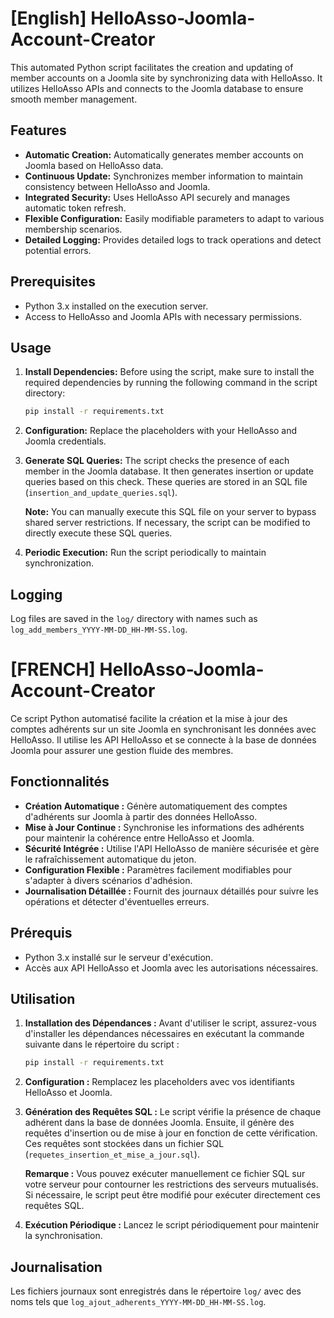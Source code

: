 # [English] HelloAsso-Joomla-Account-Creator

This automated Python script facilitates the creation and updating of member accounts on a Joomla site by synchronizing data with HelloAsso. It utilizes HelloAsso APIs and connects to the Joomla database to ensure smooth member management.

## Features

- **Automatic Creation:** Automatically generates member accounts on Joomla based on HelloAsso data.
- **Continuous Update:** Synchronizes member information to maintain consistency between HelloAsso and Joomla.
- **Integrated Security:** Uses HelloAsso API securely and manages automatic token refresh.
- **Flexible Configuration:** Easily modifiable parameters to adapt to various membership scenarios.
- **Detailed Logging:** Provides detailed logs to track operations and detect potential errors.

## Prerequisites

- Python 3.x installed on the execution server.
- Access to HelloAsso and Joomla APIs with necessary permissions.

## Usage

1. **Install Dependencies:** Before using the script, make sure to install the required dependencies by running the following command in the script directory:
   ```bash
   pip install -r requirements.txt
   ```

2. **Configuration:** Replace the placeholders with your HelloAsso and Joomla credentials.

3. **Generate SQL Queries:** The script checks the presence of each member in the Joomla database. It then generates insertion or update queries based on this check. These queries are stored in an SQL file (`insertion_and_update_queries.sql`).

   **Note:** You can manually execute this SQL file on your server to bypass shared server restrictions. If necessary, the script can be modified to directly execute these SQL queries.

4. **Periodic Execution:** Run the script periodically to maintain synchronization.

## Logging

Log files are saved in the `log/` directory with names such as `log_add_members_YYYY-MM-DD_HH-MM-SS.log`.





# [FRENCH] HelloAsso-Joomla-Account-Creator

Ce script Python automatisé facilite la création et la mise à jour des comptes adhérents sur un site Joomla en synchronisant les données avec HelloAsso. Il utilise les API HelloAsso et se connecte à la base de données Joomla pour assurer une gestion fluide des membres.

## Fonctionnalités

- **Création Automatique :** Génère automatiquement des comptes d'adhérents sur Joomla à partir des données HelloAsso.
- **Mise à Jour Continue :** Synchronise les informations des adhérents pour maintenir la cohérence entre HelloAsso et Joomla.
- **Sécurité Intégrée :** Utilise l'API HelloAsso de manière sécurisée et gère le rafraîchissement automatique du jeton.
- **Configuration Flexible :** Paramètres facilement modifiables pour s'adapter à divers scénarios d'adhésion.
- **Journalisation Détaillée :** Fournit des journaux détaillés pour suivre les opérations et détecter d'éventuelles erreurs.

## Prérequis

- Python 3.x installé sur le serveur d'exécution.
- Accès aux API HelloAsso et Joomla avec les autorisations nécessaires.

## Utilisation

1. **Installation des Dépendances :** Avant d'utiliser le script, assurez-vous d'installer les dépendances nécessaires en exécutant la commande suivante dans le répertoire du script :
   ```bash
   pip install -r requirements.txt
   ```

2. **Configuration :** Remplacez les placeholders avec vos identifiants HelloAsso et Joomla.

3. **Génération des Requêtes SQL :** Le script vérifie la présence de chaque adhérent dans la base de données Joomla. Ensuite, il génère des requêtes d'insertion ou de mise à jour en fonction de cette vérification. Ces requêtes sont stockées dans un fichier SQL (`requetes_insertion_et_mise_a_jour.sql`).

   **Remarque :** Vous pouvez exécuter manuellement ce fichier SQL sur votre serveur pour contourner les restrictions des serveurs mutualisés. Si nécessaire, le script peut être modifié pour exécuter directement ces requêtes SQL.

4. **Exécution Périodique :** Lancez le script périodiquement pour maintenir la synchronisation.

## Journalisation

Les fichiers journaux sont enregistrés dans le répertoire `log/` avec des noms tels que `log_ajout_adherents_YYYY-MM-DD_HH-MM-SS.log`.
